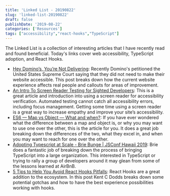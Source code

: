 ```yaml
---
title: 'Linked List - 20190822'
slug: 'linked-list-20190822'
draft: false
publishDate: '2019-08-22'
categories: ['Resources']
tags: ["accessibility","react-hooks","TypeScript"]
---
```

The Linked List is a collection of interesting articles that I have recently read and found beneficial. Today's links cover web accessibility, TypeScript adoption, and React Hooks.

- [Hey Domino’s, You’re Not Delivering](https://medium.com/@cmcnally/hey-dominos-you-re-not-delivering-cc11fb74b267): Recently Domino's petitioned the United States Supreme Court saying that they did not need to make their website accessible. This post breaks down how the current website experience affects real people and callouts for areas of improvement.
- [An Intro To Screen Reader Testing for Sighted Developers](http://uncaughtreferenceerror.com/a-crash-course-to-screenreaders-for-sighted-developers/): This is a great article and introduction into using a screen reader for accessibility verification. Automated testing cannot catch all accessibility errors, including focus management. Getting some time using a screen reader is a great way to increase empathy and improve your site’s accessibility.
- [ES6 — Map vs Object — What and when?](https://medium.com/front-end-weekly/es6-map-vs-object-what-and-when-b80621932373): If you have ever wondered what the difference between a map and object is, or why you may want to use one over the other, this is the article for you. It does a great job breaking down the differences of the two, what they excel in, and when you may want to reach for one over the other.
- [Adopting Typescript at Scale - Brie Bunge | JSConf Hawaii 2019](https://www.youtube.com/watch?v=P-J9Eg7hJwE): Brie does a fantastic job of breaking down the process of bringing TypeScript into a large organization. This interested in TypeScript or trying to rally a group of developers around it may glean from some of the lessons learned at AirBnB.
- [5 Tips to Help You Avoid React Hooks Pitfalls](https://kentcdodds.com/blog/react-hooks-pitfalls): React Hooks are a great addition to the ecosystem. In this post Kent C Dodds breaks down some potential gotchas and how to have the best experience possibilities working with hooks.
